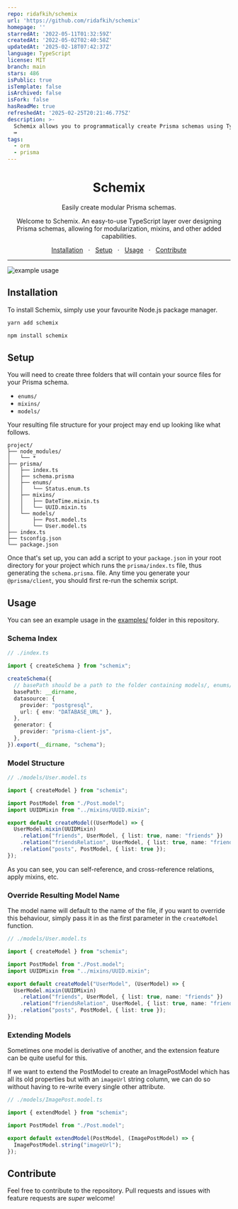 ```yaml
---
repo: ridafkih/schemix
url: 'https://github.com/ridafkih/schemix'
homepage: ''
starredAt: '2022-05-11T01:32:59Z'
createdAt: '2022-05-02T02:40:58Z'
updatedAt: '2025-02-18T07:42:37Z'
language: TypeScript
license: MIT
branch: main
stars: 486
isPublic: true
isTemplate: false
isArchived: false
isFork: false
hasReadMe: true
refreshedAt: '2025-02-25T20:21:46.775Z'
description: >-
  Schemix allows you to programmatically create Prisma schemas using TypeScript
  ⌨️
tags:
  - orm
  - prisma
---
```


<div align="center">
  <h1>Schemix</h1>
  <p>Easily create modular Prisma schemas.</p>
  <p>Welcome to Schemix. An easy-to-use TypeScript layer over designing Prisma schemas, allowing for modularization, mixins, and other added capabilities.</p>
  	<span>
		<a href="#installation">Installation</a>
		<span>&nbsp;&nbsp;·&nbsp;&nbsp;</span>
		<a href="#setup">Setup</a>
		<span>&nbsp;&nbsp;·&nbsp;&nbsp;</span>
		<a href="#usage">Usage</a>
		<span>&nbsp;&nbsp;·&nbsp;&nbsp;</span>
		<a href="#contribute">Contribute</a>
	</span>
</div>
<hr>

![example usage](https://user-images.githubusercontent.com/9158485/184518260-c6961cdd-e665-484c-ae83-e3896f604bd4.png)

## Installation

To install Schemix, simply use your favourite Node.js package manager.

```bash
yarn add schemix
```

```bash
npm install schemix
```

## Setup

You will need to create three folders that will contain your source files for your Prisma schema.

- `enums/`
- `mixins/`
- `models/`

Your resulting file structure for your project may end up looking like what follows.

```
project/
├── node_modules/
│   └── *
├── prisma/
│   ├── index.ts
│   ├── schema.prisma
│   ├── enums/
│   │   └── Status.enum.ts
│   ├── mixins/
│   │   ├── DateTime.mixin.ts
│   │   └── UUID.mixin.ts
│   └── models/
│       ├── Post.model.ts
│       └── User.model.ts
├── index.ts
├── tsconfig.json
└── package.json
```

Once that's set up, you can add a script to your `package.json` in your root directory for your project which runs the `prisma/index.ts` file, thus generating the `schema.prisma`. file. Any time you generate your `@prisma/client`, you should first re-run the schemix script.

## Usage

You can see an example usage in the [examples/](./examples) folder in this repository.

### Schema Index

```ts
// ./index.ts

import { createSchema } from "schemix";

createSchema({
  // basePath should be a path to the folder containing models/, enums/, and mixins/.
  basePath: __dirname,
  datasource: {
    provider: "postgresql",
    url: { env: "DATABASE_URL" },
  },
  generator: {
    provider: "prisma-client-js",
  },
}).export(__dirname, "schema");
```

### Model Structure

```ts
// ./models/User.model.ts

import { createModel } from "schemix";

import PostModel from "./Post.model";
import UUIDMixin from "../mixins/UUID.mixin";

export default createModel((UserModel) => {
  UserModel.mixin(UUIDMixin)
    .relation("friends", UserModel, { list: true, name: "friends" })
    .relation("friendsRelation", UserModel, { list: true, name: "friends" })
    .relation("posts", PostModel, { list: true });
});
```

As you can see, you can self-reference, and cross-reference relations, apply mixins, etc.

### Override Resulting Model Name

The model name will default to the name of the file, if you want to override this behaviour, simply pass it in as the first parameter in the `createModel` function.

```ts
// ./models/User.model.ts

import { createModel } from "schemix";

import PostModel from "./Post.model";
import UUIDMixin from "../mixins/UUID.mixin";

export default createModel("UserModel", (UserModel) => {
  UserModel.mixin(UUIDMixin)
    .relation("friends", UserModel, { list: true, name: "friends" })
    .relation("friendsRelation", UserModel, { list: true, name: "friends" })
    .relation("posts", PostModel, { list: true });
});
```

### Extending Models

Sometimes one model is derivative of another, and the extension feature can be quite useful for this.

If we want to extend the PostModel to create an ImagePostModel which has all its old properties but with an `imageUrl` string column, we can do so without having to re-write every single other attribute.

```ts
// ./models/ImagePost.model.ts

import { extendModel } from "schemix";

import PostModel from "./Post.model";

export default extendModel(PostModel, (ImagePostModel) => {
  ImagePostModel.string("imageUrl");
});
```

## Contribute

Feel free to contribute to the repository. Pull requests and issues with feature requests are _super_ welcome!
